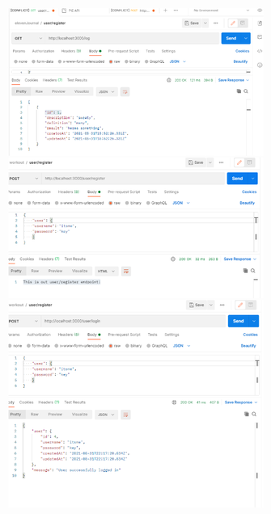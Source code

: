 <img src="./screenshots/Capture.PNG">
<img src="./screenshots/Capture1.PNG">
<img src="./screenshots/Capture2.PNG">